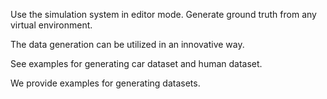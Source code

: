 ---
---

Use the simulation system in editor mode. Generate ground truth from any virtual environment.

The data generation can be utilized in an innovative way. 

See examples for generating car dataset and human dataset.

We provide examples for generating datasets.